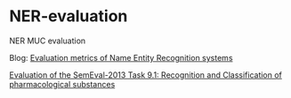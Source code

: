 # NER-evaluation
NER MUC evaluation

Blog: [Evaluation metrics of Name Entity Recognition systems](https://ychai.uk/notes/2018/11/21/NLP/NER/Evaluation-metrics-of-Name-Entity-Recognition-systems/#SemEval%E2%80%9813)

[Evaluation of the SemEval-2013 Task 9.1: Recognition and Classification of pharmacological substances](https://www.cs.york.ac.uk/semeval-2013/task9/data/uploads/semeval_2013-task-9_1-evaluation-metrics.pdf)
